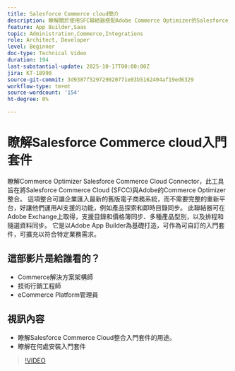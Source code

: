 ```yaml
---
title: Salesforce Commerce cloud簡介
description: 瞭解關於使用SFC聯結器搭配Adobe Commerce Optimizer的Salesforce Commerce Cloud。
feature: App Builder,Saas
topic: Administration,Commerce,Integrations
role: Architect, Developer
level: Beginner
doc-type: Technical Video
duration: 194
last-substantial-update: 2025-10-17T00:00:00Z
jira: KT-18990
source-git-commit: 3d9387f529729020771e03b5162404af19ed6329
workflow-type: tm+mt
source-wordcount: '154'
ht-degree: 0%

---
```



# 瞭解Salesforce Commerce cloud入門套件

瞭解Commerce Optimizer Salesforce Commerce Cloud Connector，此工具旨在將Salesforce Commerce Cloud (SFCC)與Adobe的Commerce Optimizer整合。 這項整合可讓企業匯入最新的舊版電子商務系統，而不需要完整的重新平台，好讓他們運用AI支援的功能，例如產品探索和即時目錄同步。 此聯結器可在Adobe Exchange上取得，支援目錄和價格簿同步、多種產品型別，以及排程和隨選資料同步。 它是以Adobe App Builder為基礎打造，可作為可自訂的入門套件，可擴充以符合特定業務需求。

## 這部影片是給誰看的？

* Commerce解決方案架構師
* 技術行銷工程師
* eCommerce Platform管理員

## 視訊內容

* 瞭解Salesforce Commerce Cloud整合入門套件的用途。
* 瞭解在何處安裝入門套件

>[!VIDEO](https://video.tv.adobe.com/v/3476024?captions=chi_hant)

